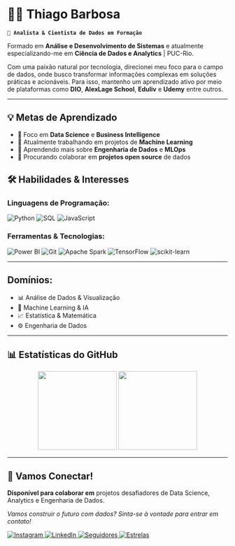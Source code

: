 # 👨‍💻 Thiago Barbosa

**`🚀 Analista & Cientista de Dados em Formação`**

Formado em **Análise e Desenvolvimento de Sistemas** e atualmente especializando-me em **Ciência de Dados e Analytics** | PUC-Rio.

Com uma paixão natural por tecnologia, direcionei meu foco para o campo de dados, onde busco transformar informações complexas em soluções práticas e acionáveis. Para isso, mantenho um aprendizado ativo por meio de plataformas como **DIO**, **AlexLage School**, **Eduliv** e **Udemy** entre outros.

---

## 💡 Metas de Aprendizado

- 🎯 Foco em **Data Science** e **Business Intelligence**
- 🔭 Atualmente trabalhando em projetos de **Machine Learning**
- 🌱 Aprendendo mais sobre **Engenharia de Dados** e **MLOps**
- 👯 Procurando colaborar em **projetos open source** de dados

## 🛠️ Habilidades & Interesses

### **Linguagens de Programação:**

![Python](https://img.shields.io/badge/Python-3776AB?style=for-the-badge&logo=python&logoColor=white)
![SQL](https://img.shields.io/badge/SQL-4479A1?style=for-the-badge&logo=postgresql&logoColor=white)
![JavaScript](https://img.shields.io/badge/JavaScript-F7DF1E?style=for-the-badge&logo=javascript&logoColor=black)

### **Ferramentas & Tecnologias:**

![Power BI](https://img.shields.io/badge/Power_BI-F2C811?style=for-the-badge&logo=powerbi&logoColor=black)
![Git](https://img.shields.io/badge/Git-F05032?style=for-the-badge&logo=git&logoColor=white)
![Apache Spark](https://img.shields.io/badge/Apache_Spark-E25A1C?style=for-the-badge&logo=apachespark&logoColor=white)
![TensorFlow](https://img.shields.io/badge/TensorFlow-FF6F00?style=for-the-badge&logo=tensorflow&logoColor=white)
![scikit-learn](https://img.shields.io/badge/scikit_learn-F7931E?style=for-the-badge&logo=scikit-learn&logoColor=white)

---

## **Domínios:**

- 📊 Análise de Dados & Visualização
- 🤖 Machine Learning & IA
- 📈 Estatística & Matemática
- ⚙️ Engenharia de Dados

---

## 📊 Estatísticas do GitHub

<p align="center">
  <img
    height="180em"
    src="https://github-readme-stats.vercel.app/api?username=thiagomacielbarbosa&show_icons=true&theme=tokyonight&include_all_commits=true&locale=pt-br"
  />
  <img
    height="180em"
    src="https://github-readme-stats.vercel.app/api/top-langs/?username=thiagomacielbarbosa&theme=tokyonight&layout=compact&langs_count=8&locale=pt-br"
  />
</p>

---

## 🤝 Vamos Conectar!

**Disponível para colaborar em** projetos desafiadores de Data Science, Analytics e Engenharia de Dados.

*Vamos construir o futuro com dados? Sinta-se à vontade para entrar em contato!*

<p align="left">
  <a href="https://www.instagram.com/barbosamthiago/">
    <img alt="Instagram" src="https://img.shields.io/badge/Instagram-E4405F?style=for-the-badge&logo=instagram&logoColor=white"/>
  </a>
  <a href="https://linkedin.com/in/thiagomacielbarbosa">
    <img alt="LinkedIn" src="https://img.shields.io/badge/LinkedIn-0A66C2?style=for-the-badge&logo=linkedin&logoColor=white"/>
  </a>
  <a href="https://github.com/thiagomacielbarbosa?tab=followers">
    <img alt="Seguidores" src="https://img.shields.io/github/followers/thiagomacielbarbosa?style=for-the-badge&logo=github&label=Seguidores&color=FFD700"/>
  </a>
  <a href="https://github.com/thiagomacielbarbosa?tab=repositories&sort=stargazers">
    <img alt="Estrelas" src="https://img.shields.io/github/stars/thiagomacielbarbosa?style=for-the-badge&logo=github&label=Estrelas&color=238636"/>
  </a>
</p>
